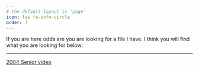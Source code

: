 ```yaml
---
# the default layout is 'page'
icon: fas fa-info-circle
order: 7
---
```


<p>If you are here odds are you are looking for a file I have.  I think you will find what you are looking for below:</p>

---

<p><a href="https://drive.google.com/file/d/1aO1RlIpFfsw6m8h5OAGAyw32N2Wl0pCa/view?usp=sharing">2004 Senior video</a><br>